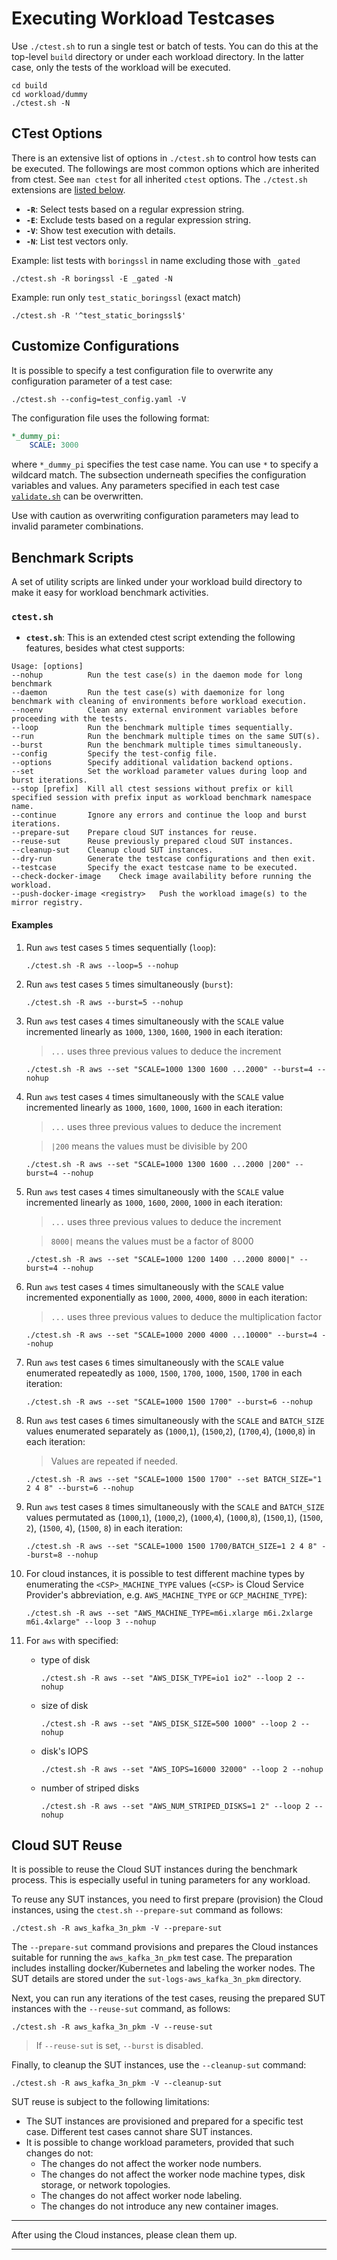# Executing Workload Testcases

Use `./ctest.sh` to run a single test or batch of tests. You can do this at the top-level `build` directory or under each workload directory. In the latter case, only the tests of the workload will be executed.

```shell
cd build
cd workload/dummy
./ctest.sh -N
```

## CTest Options

There is an extensive list of options in `./ctest.sh` to control how tests can be executed. The followings are most common options which are inherited from ctest. See `man ctest` for all inherited `ctest` options. The `./ctest.sh` extensions are [listed below](#ctestsh).

- **`-R`**: Select tests based on a regular expression string.
- **`-E`**: Exclude tests based on a regular expression string.
- **`-V`**: Show test execution with details.
- **`-N`**: List test vectors only.

Example: list tests with `boringssl` in name excluding those with `_gated`

```shell
./ctest.sh -R boringssl -E _gated -N
```

Example: run only `test_static_boringssl` (exact match)

```shell
./ctest.sh -R '^test_static_boringssl$'
```

## Customize Configurations

It is possible to specify a test configuration file to overwrite any configuration parameter of a test case:

```shell
./ctest.sh --config=test_config.yaml -V
```

The configuration file uses the following format:

```yaml
*_dummy_pi:
    SCALE: 3000
```

where `*_dummy_pi` specifies the test case name. You can use `*` to specify a wildcard match. The subsection underneath specifies the configuration variables and values. Any parameters specified in each test case [`validate.sh`][validate.sh] can be overwritten.

Use with caution as overwriting configuration parameters may lead to invalid parameter combinations.

## Benchmark Scripts

A set of utility scripts are linked under your workload build directory to make it easy for workload benchmark activities.

### `ctest.sh`

- **`ctest.sh`**: This is an extended ctest script extending the following features, besides what ctest supports:

```text
Usage: [options]
--nohup          Run the test case(s) in the daemon mode for long benchmark
--daemon         Run the test case(s) with daemonize for long benchmark with cleaning of environments before workload execution.
--noenv          Clean any external environment variables before proceeding with the tests.
--loop           Run the benchmark multiple times sequentially.
--run            Run the benchmark multiple times on the same SUT(s).  
--burst          Run the benchmark multiple times simultaneously.
--config         Specify the test-config file.  
--options        Specify additional validation backend options.  
--set            Set the workload parameter values during loop and burst iterations.  
--stop [prefix]  Kill all ctest sessions without prefix or kill specified session with prefix input as workload benchmark namespace name.
--continue       Ignore any errors and continue the loop and burst iterations.  
--prepare-sut    Prepare cloud SUT instances for reuse.
--reuse-sut      Reuse previously prepared cloud SUT instances. 
--cleanup-sut    Cleanup cloud SUT instances. 
--dry-run        Generate the testcase configurations and then exit.  
--testcase       Specify the exact testcase name to be executed.  
--check-docker-image    Check image availability before running the workload.
--push-docker-image <registry>   Push the workload image(s) to the mirror registry.
```

#### Examples

1. Run `aws` test cases `5` times sequentially (`loop`):

    ```shell
    ./ctest.sh -R aws --loop=5 --nohup
    ```

2. Run `aws` test cases `5` times simultaneously (`burst`):

    ```shell
    ./ctest.sh -R aws --burst=5 --nohup
    ```

3. Run `aws` test cases `4` times simultaneously with the `SCALE` value incremented linearly as `1000`, `1300`, `1600`, `1900` in each iteration:

    > `...` uses three previous values to deduce the increment

    ```shell
    ./ctest.sh -R aws --set "SCALE=1000 1300 1600 ...2000" --burst=4 --nohup
    ```

4. Run `aws` test cases `4` times simultaneously with the `SCALE` value incremented linearly as `1000`, `1600`, `1000`, `1600` in each iteration:

    > `...` uses three previous values to deduce the increment

    > `|200` means the values must be divisible by 200

    ```shell
    ./ctest.sh -R aws --set "SCALE=1000 1300 1600 ...2000 |200" --burst=4 --nohup
    ```

5. Run `aws` test cases `4` times simultaneously with the `SCALE` value incremented linearly as `1000`, `1600`, `2000`, `1000` in each iteration:

    > `...` uses three previous values to deduce the increment

    > `8000|` means the values must be a factor of 8000

    ```shell
    ./ctest.sh -R aws --set "SCALE=1000 1200 1400 ...2000 8000|" --burst=4 --nohup
    ```

6. Run `aws` test cases `4` times simultaneously with the `SCALE` value incremented exponentially as `1000`, `2000`, `4000`, `8000` in each iteration:

    > `...` uses three previous values to deduce the multiplication factor

    ```shell
    ./ctest.sh -R aws --set "SCALE=1000 2000 4000 ...10000" --burst=4 --nohup
    ```

7. Run `aws` test cases `6` times simultaneously with the `SCALE` value enumerated repeatedly as `1000`, `1500`, `1700`, `1000`, `1500`, `1700` in each iteration:

    ```shell
    ./ctest.sh -R aws --set "SCALE=1000 1500 1700" --burst=6 --nohup
    ```

8. Run `aws` test cases `6` times simultaneously with the `SCALE` and `BATCH_SIZE` values enumerated separately as (`1000`,`1`), (`1500`,`2`), (`1700`,`4`), (`1000`,`8`) in each iteration:

    > Values are repeated if needed.

    ```shell
    ./ctest.sh -R aws --set "SCALE=1000 1500 1700" --set BATCH_SIZE="1 2 4 8" --burst=6 --nohup
    ```

9. Run `aws` test cases `8` times simultaneously with the `SCALE` and `BATCH_SIZE` values permutated as (`1000`,`1`), (`1000`,`2`), (`1000`,`4`), (`1000`,`8`), (`1500`,`1`), (`1500`, `2`), (`1500`, `4`), (`1500`, `8`) in each iteration:

    ```shell
    ./ctest.sh -R aws --set "SCALE=1000 1500 1700/BATCH_SIZE=1 2 4 8" --burst=8 --nohup
    ```

10. For cloud instances, it is possible to test different machine types by enumerating the `<CSP>_MACHINE_TYPE` values (`<CSP>` is Cloud Service Provider's abbreviation, e.g. `AWS_MACHINE_TYPE` or `GCP_MACHINE_TYPE`):

    ```shell
    ./ctest.sh -R aws --set "AWS_MACHINE_TYPE=m6i.xlarge m6i.2xlarge m6i.4xlarge" --loop 3 --nohup
    ```

11. For `aws` with specified:
    - type of disk
        ```shell
        ./ctest.sh -R aws --set "AWS_DISK_TYPE=io1 io2" --loop 2 --nohup
        ```
    - size of disk
        ```shell
        ./ctest.sh -R aws --set "AWS_DISK_SIZE=500 1000" --loop 2 --nohup
        ```
    - disk's IOPS
        ```shell
        ./ctest.sh -R aws --set "AWS_IOPS=16000 32000" --loop 2 --nohup
        ```
    - number of striped disks
        ```shell
        ./ctest.sh -R aws --set "AWS_NUM_STRIPED_DISKS=1 2" --loop 2 --nohup
        ```

## Cloud SUT Reuse

It is possible to reuse the Cloud SUT instances during the benchmark process. This is especially useful in tuning parameters for any workload.   

To reuse any SUT instances, you need to first prepare (provision) the Cloud instances, using the `ctest.sh` `--prepare-sut` command as follows:  

```shell
./ctest.sh -R aws_kafka_3n_pkm -V --prepare-sut
```

The `--prepare-sut` command provisions and prepares the Cloud instances suitable for running the `aws_kafka_3n_pkm` test case. The preparation includes installing docker/Kubernetes and labeling the worker nodes. The SUT details are stored under the `sut-logs-aws_kafka_3n_pkm` directory.  

Next, you can run any iterations of the test cases, reusing the prepared SUT instances with the `--reuse-sut` command, as follows:

```shell
./ctest.sh -R aws_kafka_3n_pkm -V --reuse-sut
```

> If `--reuse-sut` is set, `--burst` is disabled.  

Finally, to cleanup the SUT instances, use the `--cleanup-sut` command:

```shell
./ctest.sh -R aws_kafka_3n_pkm -V --cleanup-sut
```

SUT reuse is subject to the following limitations:
- The SUT instances are provisioned and prepared for a specific test case. Different test cases cannot share SUT instances.  
- It is possible to change workload parameters, provided that such changes do not:
  - The changes do not affect the worker node numbers.  
  - The changes do not affect the worker node machine types, disk storage, or network topologies.   
  - The changes do not affect worker node labeling.  
  - The changes do not introduce any new container images.  

---

After using the Cloud instances, please clean them up.

--- 


[validate.sh]: ../../developer-guide/component-design/validate.md

[image-ss-ai]: ../../image/ss-ai.png
[image-ss-inst]: ../../image/ss-inst.png
[image-ss-table]: ../../image/ss-table.png
